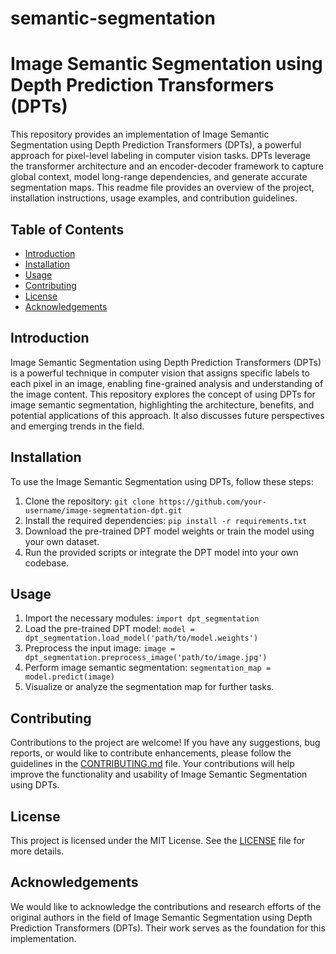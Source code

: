 # semantic-segmentation
# Image Semantic Segmentation using Depth Prediction Transformers (DPTs)

This repository provides an implementation of Image Semantic Segmentation using Depth Prediction Transformers (DPTs), a powerful approach for pixel-level labeling in computer vision tasks. DPTs leverage the transformer architecture and an encoder-decoder framework to capture global context, model long-range dependencies, and generate accurate segmentation maps. This readme file provides an overview of the project, installation instructions, usage examples, and contribution guidelines.

## Table of Contents
- [Introduction](#introduction)
- [Installation](#installation)
- [Usage](#usage)
- [Contributing](#contributing)
- [License](#license)
- [Acknowledgements](#acknowledgements)

## Introduction
Image Semantic Segmentation using Depth Prediction Transformers (DPTs) is a powerful technique in computer vision that assigns specific labels to each pixel in an image, enabling fine-grained analysis and understanding of the image content. This repository explores the concept of using DPTs for image semantic segmentation, highlighting the architecture, benefits, and potential applications of this approach. It also discusses future perspectives and emerging trends in the field.

## Installation
To use the Image Semantic Segmentation using DPTs, follow these steps:
1. Clone the repository: `git clone https://github.com/your-username/image-segmentation-dpt.git`
2. Install the required dependencies: `pip install -r requirements.txt`
3. Download the pre-trained DPT model weights or train the model using your own dataset.
4. Run the provided scripts or integrate the DPT model into your own codebase.

## Usage
1. Import the necessary modules: `import dpt_segmentation`
2. Load the pre-trained DPT model: `model = dpt_segmentation.load_model('path/to/model.weights')`
3. Preprocess the input image: `image = dpt_segmentation.preprocess_image('path/to/image.jpg')`
4. Perform image semantic segmentation: `segmentation_map = model.predict(image)`
5. Visualize or analyze the segmentation map for further tasks.

## Contributing
Contributions to the project are welcome! If you have any suggestions, bug reports, or would like to contribute enhancements, please follow the guidelines in the [CONTRIBUTING.md](CONTRIBUTING.md) file. Your contributions will help improve the functionality and usability of Image Semantic Segmentation using DPTs.

## License
This project is licensed under the MIT License. See the [LICENSE](LICENSE) file for more details.

## Acknowledgements
We would like to acknowledge the contributions and research efforts of the original authors in the field of Image Semantic Segmentation using Depth Prediction Transformers (DPTs). Their work serves as the foundation for this implementation.
